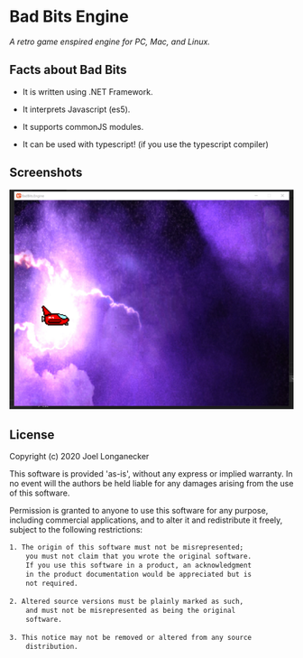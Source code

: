 # Bad Bits Engine

_A retro game enspired engine for PC, Mac, and Linux._

## Facts about Bad Bits

* It is written using .NET Framework.

* It interprets Javascript (es5).

* It supports commonJS modules.

* It can be used with typescript! (if you use the typescript compiler)

## Screenshots

![Screen shot of example game in action](docs/screen-shot-0.png)

## License

Copyright (c) 2020 Joel Longanecker

This software is provided 'as-is', without any express or implied warranty. In no event will the authors be held liable for any damages arising from the use of this software.

Permission is granted to anyone to use this software for any purpose, including commercial applications, and to alter it and redistribute it freely, subject to the following restrictions:

    1. The origin of this software must not be misrepresented; 
        you must not claim that you wrote the original software. 
        If you use this software in a product, an acknowledgment 
        in the product documentation would be appreciated but is 
        not required.

    2. Altered source versions must be plainly marked as such, 
        and must not be misrepresented as being the original 
        software.

    3. This notice may not be removed or altered from any source 
        distribution.

